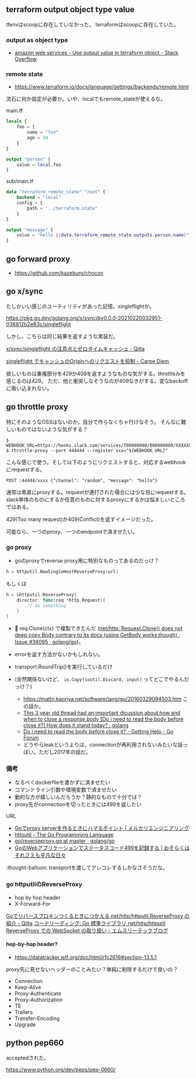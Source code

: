 ## terraform output object type value

tfenvはscoopに存在していなかった。
terraformはscoopに存在していた。

### output as object type

- [amazon web services - Use output value in terraform object - Stack Overflow](https://stackoverflow.com/questions/63461009/use-output-value-in-terraform-object)

### remote state

- https://www.terraform.io/docs/language/settings/backends/remote.html

流石に何か設定が必要か。いや、localでもremote_stateが使えるな。

main.tf

```terraform
locals {
    foo = {
        name = "foo"
        age = 20
    }
}

output "person" {
    value = local.foo
}
````

sub/main.tf

```terraform
data "terraform_remote_state" "root" {
    backend = "local"
    config = {
        path = "../terraform.state"
    }
}

output "message" {
    value = "hello ${data.terraform_remote_state.outputs.person.name}"
}
```

## go forward proxy

- https://github.com/kazeburo/chocon

## go x/sync

たしかいい感じのユーティリティがあった記憶。singleflightか。

https://pkg.go.dev/golang.org/x/sync@v0.0.0-20210220032951-036812b2e83c/singleflight

しかし、こちらは同じ結果を返すような実装だ。

[x/sync/singleflight の注意点とゼロタイムキャッシュ - Qiita](https://qiita.com/methane/items/27ccaee5b989fb5fca72)

[singleflight でキャッシュのOriginへのリクエストを抑制 - Carpe Diem](https://christina04.hatenablog.com/entry/go-singleflight)


欲しいものは重複部分を429か409を返すようなものな気がする。throttleみを感じるのは429。
ただ、他と衝突しなそうなのが409なきがする。変なbackoffに吸い込まれない。

## go throttle proxy

特にそのようなOSSはないのか。自分で作らなくちゃ行けなそう。
そんなに難しいものではないような気がする？

```console
$ WEBHOOK_URL=https://hooks.slack.com/services/T00000000/B00000000/XXXXXXXXXXXXXXXXXXXXXXXX
$ throttle-proxy --port 444444 --register xxx="${WEBHOOK_URL}"
```

こんな感じで使う。そして以下のようにリクエストすると、対応するwebhookにrequestする。

```
POST :44444/xxxx {"channel": "random", "message": "hello"}
```

通常は素直にproxyする。requestが連打された場合には少な目にrequestする。
slack単体のものにするか任意のものに対するproxyにするかは悩ましいところではある。

429(Too many request)か409(Conflict)を返すイメージだった。

可能なら、一つのproxy、一つのendpointで済ませたい。


### go proxy

- goのproxyでreverse proxy用に特別なものってあるのだっけ？

```go
h = httputil.NewSingleHostReverseProxy(url)
```

もしくは

```go
h = &httputil.ReverseProxy{
    director: func(req *http.Request){
        // do something
    }
}
```

- :memo: req.Clone(ctx) で複製できたんだ ([net/http: Request.Clone() does not deep copy Body contrary to its docs (using GetBody works though) · Issue #36095 · golang/go](https://github.com/golang/go/issues/36095))。 
- errorを返す方法がないかもしれない。
- transport.RoundTrip()を実行しているだけ
- (全然関係ないけど、 `io.Copy(ioutil.Discard, input)` ってどこでやるんだっけ？)

    - https://mattn.kaoriya.net/software/lang/go/20160329094503.htm この話か。
    - [This 3 year old thread had an important dicussion about how and when to close a response.body [Do i need to read the body before close it?] How does it stand today? : golang](https://www.reddit.com/r/golang/comments/fil647/this_3_year_old_thread_had_an_important_dicussion/)
    - [Do i need to read the body before close it? - Getting Help - Go Forum](https://forum.golangbridge.org/t/do-i-need-to-read-the-body-before-close-it/5594)   
    -  どうやらleakというよりは、connectionが再利用されないみたいな話っぽい。ただし2017年の話だ。

### 備考

- なるべくdockerfileを書かずに済ませたい
- コマンドライン引数や環境変数で済ませたい
- 動的な方が嬉しいんだろうか？静的なもので十分では？
- proxy先がconnectionを切ったときには499を返したい

URL

- [Goでproxy serverを作るときにハマるポイント | メルカリエンジニアリング](https://engineering.mercari.com/blog/entry/2018-12-05-105737/)
- [httputil - The Go Programming Language](https://golang.org/pkg/net/http/httputil/)
- [go/reverseproxy.go at master · golang/go](https://github.com/golang/go/blob/master/src/net/http/httputil/reverseproxy.go)
- [GoのWebアプリケーションでステータスコード499を記録する | おそらくはそれさえも平凡な日々](https://songmu.jp/riji/entry/2020-12-16-go-http499.html)

:thought-balloon: transportを渡してアレコレするしかなさそうだな。

### go httputilのReverseProxy

- hop by hop header
- X-Forward-For

[Goでリバースプロキシつくるときにつかえる net/http/httputil.ReverseProxy の紹介 - Qiita](https://qiita.com/convto/items/64e8f090198a4cf7a4fc)
[コードリーディング: Go 標準ライブラリ net/http/httputil ReverseProxy での WebSocket の取り扱い - エムスリーテックブログ](https://www.m3tech.blog/entry/go-handling-of-websocket-in-reverseproxy)

#### hop-by-hop header?

- https://datatracker.ietf.org/doc/html/rfc2616#section-13.5.1

proxy先に見せないヘッダーのことみたい？単純に削除するだけで良いの？

- Connection
- Keep-Alive
- Proxy-Authenticate
- Proxy-Authorization
- TE
- Trailers
- Transfer-Encoding
- Upgrade


## python pep660

acceptedされた。

https://www.python.org/dev/peps/pep-0660/

